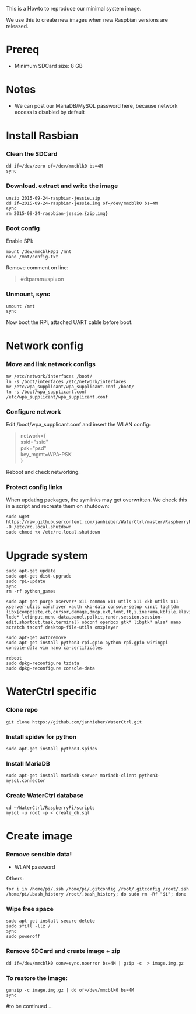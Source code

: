 This is a Howto to reproduce our minimal system image.

We use this to create new images when new Raspbian versions are released.

# Prereq
- Minimum SDCard size: 8 GB

# Notes
- We can post our MariaDB/MySQL password here, because network access is disabled by default

# Install Rasbian
### Clean the SDCard
```shell
dd if=/dev/zero of=/dev/mmcblk0 bs=4M
sync
```

### Download. extract and write the image
```shell
unzip 2015-09-24-raspbian-jessie.zip
dd if=2015-09-24-raspbian-jessie.img of=/dev/mmcblk0 bs=4M
sync
rm 2015-09-24-raspbian-jessie.{zip,img}
```

### Boot config
Enable SPI:
```shell
mount /dev/mmcblk0p1 /mnt
nano /mnt/config.txt
```
Remove comment on line:
>\#dtparam=spi=on

### Unmount, sync
```shell
umount /mnt
sync
```

Now boot the RPi, attached UART cable before boot.

# Network config
### Move and link network configs
```shell
mv /etc/network/interfaces /boot/
ln -s /boot/interfaces /etc/network/interfaces
mv /etc/wpa_supplicant/wpa_supplicant.conf /boot/
ln -s /boot/wpa_supplicant.conf /etc/wpa_supplicant/wpa_supplicant.conf
```

### Configure network
Edit /boot/wpa_supplicant.conf and insert the WLAN config:
>network={  
>  ssid="ssid"  
>  psk="psd"  
>  key_mgmt=WPA-PSK  
>}  

Reboot and check networking.

### Protect config links
When updating packages, the symlinks may get overwritten.
We check this in a script and recreate them on shutdown:
```shell
sudo wget https://raw.githubusercontent.com/janhieber/WaterCtrl/master/RaspberryPi/scripts/rc.local.shutdown -O /etc/rc.local.shutdown
sudo chmod +x /etc/rc.local.shutdown
```


# Upgrade system
```shell
sudo apt-get update
sudo apt-get dist-upgrade
sudo rpi-update
sync
rm -rf python_games

sudo apt-get purge xserver* x11-common x11-utils x11-xkb-utils x11-xserver-utils xarchiver xauth xkb-data console-setup xinit lightdm libx{composite,cb,cursor,damage,dmcp,ext,font,ft,i,inerama,kbfile,klavier,mu,pm,randr,render,res,t,xf86}* lxde* lx{input,menu-data,panel,polkit,randr,session,session-edit,shortcut,task,terminal} obconf openbox gtk* libgtk* alsa* nano scratch tsconf desktop-file-utils omxplayer

sudo apt-get autoremove
sudo apt-get install python3-rpi.gpio python-rpi.gpio wiringpi console-data vim nano ca-certificates

reboot
sudo dpkg-reconfigure tzdata
sudo dpkg-reconfigure console-data
```

# WaterCtrl specific
### Clone repo
```shell
git clone https://github.com/janhieber/WaterCtrl.git
```

### Install spidev for python
```shell
sudo apt-get install python3-spidev 
```
### Install MariaDB
```shell
sudo apt-get install mariadb-server mariadb-client python3-mysql.connector
```

### Create WaterCtrl database
```shell
cd ~/WaterCtrl/RaspberryPi/scripts
mysql -u root -p < create_db.sql
```




# Create image
### Remove sensible data!
- WLAN password

Others:
```shell
for i in /home/pi/.ssh /home/pi/.gitconfig /root/.gitconfig /root/.ssh /home/pi/.bash_history /root/.bash_history; do sudo rm -Rf "$i"; done
```

### Wipe free space
```shell
sudo apt-get install secure-delete
sudo sfill -llz /
sync
sudo poweroff
```

### Remove SDCard and create image + zip
```shell
dd if=/dev/mmcblk0 conv=sync,noerror bs=4M | gzip -c  > image.img.gz
```

### To restore the image:
```shell
gunzip -c image.img.gz | dd of=/dev/mmcblk0 bs=4M
sync
```

#to be continued ...
